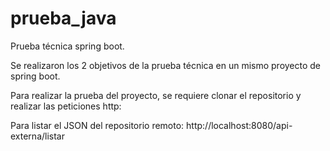 # prueba_java
Prueba técnica spring boot.

Se realizaron los 2 objetivos de la prueba técnica en un mismo proyecto de spring boot. 

Para realizar la prueba del proyecto, se requiere clonar el repositorio y realizar las peticiones http:

Para listar el JSON del repositorio remoto: http://localhost:8080/api-externa/listar
